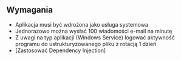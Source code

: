 
## Wymagania

- Aplikacja musi być wdrożona jako usługa systemowa
- Jednorazowo można wysłać 100 wiadomości e-mail na minutę
- Z uwagi na typ aplikacji (Windows Service) logować aktywność programu do ustrukturyzowanego pliku z rotacją 1 dzień
- [Zastosować Dependency Injection]